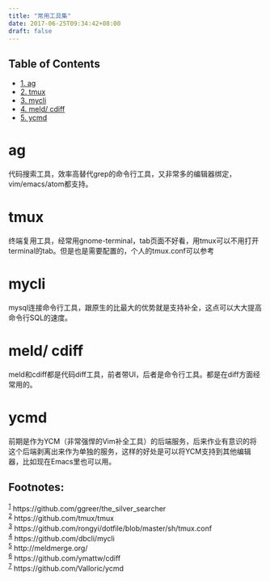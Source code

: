 ```yaml
---
title: "常用工具集"
date: 2017-06-25T09:34:42+08:00
draft: false
---
```

<div id="table-of-contents">
<h2>Table of Contents</h2>
<div id="text-table-of-contents">
<ul>
<li><a href="#sec-1">1. ag</a></li>
<li><a href="#sec-2">2. tmux</a></li>
<li><a href="#sec-3">3. mycli</a></li>
<li><a href="#sec-4">4. meld/ cdiff</a></li>
<li><a href="#sec-5">5. ycmd</a></li>
</ul>
</div>
</div>


# ag<a id="sec-1" name="sec-1"></a>

代码搜索工具，效率高替代grep的命令行工具，又非常多的编辑器绑定，vim/emacs/atom都支持。

# tmux<a id="sec-2" name="sec-2"></a>

终端复用工具，经常用gnome-terminal，tab页面不好看，用tmux可以不用打开terminal的tab。但是也是需要配置的，个人的tmux.conf可以参考

# mycli<a id="sec-3" name="sec-3"></a>

mysql连接命令行工具，跟原生的比最大的优势就是支持补全，这点可以大大提高命令行SQL的速度。

# meld/ cdiff<a id="sec-4" name="sec-4"></a>

meld和cdiff都是代码diff工具，前者带UI，后者是命令行工具。都是在diff方面经常用的。

# ycmd<a id="sec-5" name="sec-5"></a>

前期是作为YCM（非常强悍的Vim补全工具）的后端服务，后来作业有意识的将这个后端剥离出来作为单独的服务，这样的好处是可以将YCM支持到其他编辑器，比如现在Emacs里也可以用。

<div id="footnotes">
<h2 class="footnotes">Footnotes: </h2>
<div id="text-footnotes">

<div class="footdef"><sup><a id="fn.1" name="fn.1" class="footnum" href="#fnr.1">1</a></sup> https://github.com/ggreer/the_silver_searcher</div>

<div class="footdef"><sup><a id="fn.2" name="fn.2" class="footnum" href="#fnr.2">2</a></sup> https://github.com/tmux/tmux</div>

<div class="footdef"><sup><a id="fn.3" name="fn.3" class="footnum" href="#fnr.3">3</a></sup> https://github.com/rongyi/dotfile/blob/master/sh/tmux.conf</div>

<div class="footdef"><sup><a id="fn.4" name="fn.4" class="footnum" href="#fnr.4">4</a></sup> https://github.com/dbcli/mycli</div>

<div class="footdef"><sup><a id="fn.5" name="fn.5" class="footnum" href="#fnr.5">5</a></sup> http://meldmerge.org/</div>

<div class="footdef"><sup><a id="fn.6" name="fn.6" class="footnum" href="#fnr.6">6</a></sup> https://github.com/ymattw/cdiff</div>

<div class="footdef"><sup><a id="fn.7" name="fn.7" class="footnum" href="#fnr.7">7</a></sup> https://github.com/Valloric/ycmd</div>


</div>
</div>
